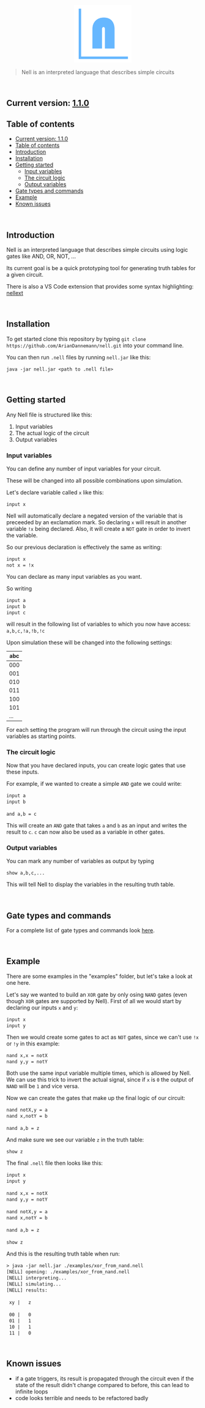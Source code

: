 <p align="center">
    <img src="images/logo.png" alt="logo" title="logo" width="150" height="150" />
</p>

> Nell is an interpreted language that describes simple circuits

<br>

## Current version: [1.1.0](changelog.md)

## Table of contents

- [Current version: 1.1.0](#current-version-110)
- [Table of contents](#table-of-contents)
- [Introduction](#introduction)
- [Installation](#installation)
- [Getting started](#getting-started)
  - [Input variables](#input-variables)
  - [The circuit logic](#the-circuit-logic)
  - [Output variables](#output-variables)
- [Gate types and commands](#gate-types-and-commands)
- [Example](#example)
- [Known issues](#known-issues)

<br>

## Introduction

Nell is an interpreted language that describes simple circuits using logic gates like AND, OR, NOT, ...

Its current goal is be a quick prototyping tool for generating truth tables for a given circuit.

There is also a VS Code extension that provides some syntax highlighting: [nellext](https://marketplace.visualstudio.com/items?itemName=ArianDannemann.nellext)

<br>

## Installation

To get started clone this repository by typing `git clone https://github.com/ArianDannemann/nell.git` into your command line.

You can then run `.nell` files by running `nell.jar` like this:

```
java -jar nell.jar <path to .nell file>
```

<br>

## Getting started

Any Nell file is structured like this:

1. Input variables
2. The actual logic of the circuit
3. Output variables

### Input variables

You can define any number of input variables for your circuit.

These will be changed into all possible combinations upon simulation.

Let's declare variable called `x` like this:

```
input x
```

Nell will automatically declare a negated version of the variable that is preceeded by an exclamation mark.
So declaring `x` will result in another variable `!x` being declared.
Also, it will create a `NOT` gate in order to invert the variable.

So our previous declaration is effectively the same as writing:

```
input x
not x = !x
```

You can declare as many input variables as you want.

So writing

```
input a
input b
input c
```

will result in the following list of variables to which you now have access: `a,b,c,!a,!b,!c`

Upon simulation these will be changed into the following settings:

|abc|
|---|
|000|
|001|
|010|
|011|
|100|
|101|
|...|

For each setting the program will run through the circuit using the input variables as starting points.

### The circuit logic

Now that you have declared inputs, you can create logic gates that use these inputs.

For example, if we wanted to create a simple `AND` gate we could write:

```
input a
input b

and a,b = c
```

This will create an `AND` gate that takes `a` and `b` as an input and writes the result to `c`.
`c` can now also be used as a variable in other gates.

### Output variables

You can mark any number of variables as output by typing

```
show a,b,c,...
```

This will tell Nell to display the variables in the resulting truth table.

<br>

## Gate types and commands

For a complete list of gate types and commands look [here](gates.md).

<br>

## Example

There are some examples in the "examples" folder, but let's take a look at one here.

Let's say we wanted to build an `XOR` gate by only osing `NAND` gates (even though `XOR` gates are supported by Nell).
First of all we would start by declaring our inputs `x` and `y`:

```
input x
input y
```

Then we would create some gates to act as `NOT` gates, since we can't use `!x` or `!y` in this example:

```
nand x,x = notX
nand y,y = notY
```

Both use the same input variable multiple times, which is allowed by Nell.
We can use this trick to invert the actual signal, since if `x` is `0` the output of `NAND` will be `1` and vice versa.

Now we can create the gates that make up the final logic of our circuit:

```
nand notX,y = a
nand x,notY = b

nand a,b = z
```

And make sure we see our variable `z` in the truth table:

```
show z
```

The final `.nell` file then looks like this:

```
input x
input y

nand x,x = notX
nand y,y = notY

nand notX,y = a
nand x,notY = b

nand a,b = z

show z
```

And this is the resulting truth table when run:

```
> java -jar nell.jar ./examples/xor_from_nand.nell
[NELL] opening: ./examples/xor_from_nand.nell
[NELL] interpreting...
[NELL] simulating...
[NELL] results:

 xy |   z

 00 |   0
 01 |   1
 10 |   1
 11 |   0
```

<br>

## Known issues

- if a gate triggers, its result is propagated through the circuit even if the state of the result didn't change compared to before, this can lead to infinite loops
- code looks terrible and needs to be refactored badly
